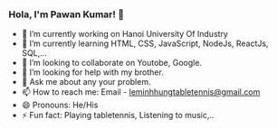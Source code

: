 ### Hola, I'm Pawan Kumar! 👋

- 🔭 I’m currently working on Hanoi University Of Industry
- 🌱 I’m currently learning HTML, CSS, JavaScript, NodeJs, ReactJs, SQL,...
- 👯 I’m looking to collaborate on Youtobe, Google.
- 🤔 I’m looking for help with my brother.
- 💬 Ask me about any your problem.
- 📫 How to reach me: Email - leminhhungtabletennis@gmail.com
- 😄 Pronouns: He/His
- ⚡ Fun fact: Playing tabletennis, Listening to music,..
